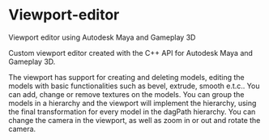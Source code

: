 # Viewport-editor
Viewport editor using Autodesk Maya and Gameplay 3D

Custom viewport editor created with the C++ API for Autodesk Maya and Gameplay 3D. 

The viewport has support for creating and deleting models, editing the models with basic functionalities such as bevel, extrude, smooth e.t.c.. 
You can add, change or remove textures on the models. 
You can group the models in a hierarchy and the viewport will implement the hierarchy, using the final transformation for every model in the dagPath hierarchy. 
You can change the camera in the viewport, as well as zoom in or out and rotate the camera. 
